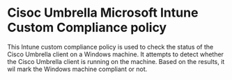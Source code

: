 # Cisoc Umbrella Microsoft Intune Custom Compliance policy

This Intune custom compliance policy is used to check the status of the Cisco Umbrella client on a Windows machine. It attempts to detect whether the Cisco Umbrella client is running on the machine. Based on the results, it wil mark the Windows machine compliant or not.
